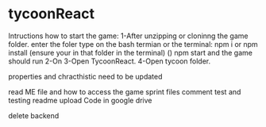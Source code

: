 # tycoonReact

Intructions how to start the game:
1-After unzipping or cloninng the game folder.
enter the foler 
type on the bash termian or the terminal: npm i or npm install
(ensure your in that folder in the terminal)
()
npm start
and the game should run
2-On 
3-Open TycoonReact.
4-Open tycoon folder.




properties and chracthistic need to be updated

read ME file and how to access the game
sprint files
comment
test and testing readme
upload Code in google drive

delete backend
